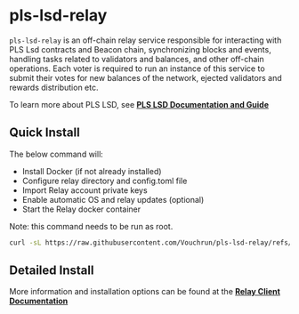 # pls-lsd-relay

`pls-lsd-relay` is an off-chain relay service responsible for interacting with PLS Lsd contracts and Beacon chain, synchronizing blocks and events, handling tasks related to validators and balances, and other off-chain operations. Each voter is required to run an instance of this service to submit their votes for new balances of the network, ejected validators and rewards distribution etc.

To learn more about PLS LSD, see [**PLS LSD Documentation and Guide**](https://vouch.run/docs/architecture/vouch_lsd.html)

## Quick Install

The below command will:
- Install Docker (if not already installed)
- Configure relay directory and config.toml file
- Import Relay account private keys
- Enable automatic OS and relay updates (optional)
- Start the Relay docker container


Note: this command needs to be run as root.

```bash
curl -sL https://raw.githubusercontent.com/Vouchrun/pls-lsd-relay/refs/heads/main/node-install.sh > node-install.sh; bash node-install.sh
```

## Detailed Install

More information and installation options can be found at the [**Relay Client Documentation**](https://vouch.run/docs/governance/relay_client.html)